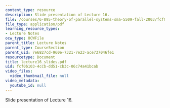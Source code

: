 ```yaml
---
content_type: resource
description: Slide presentation of Lecture 16.
file: /courses/6-895-theory-of-parallel-systems-sma-5509-fall-2003/fcf0b1034ccbdd51cb3c06c74a41bcab_lecture16_slides.pdf
file_type: application/pdf
learning_resource_types:
- Lecture Notes
ocw_type: OCWFile
parent_title: Lecture Notes
parent_type: CourseSection
parent_uid: 7e6827cd-960e-7321-7e23-ace737046fe1
resourcetype: Document
title: lecture16_slides.pdf
uid: fcf0b103-4ccb-dd51-cb3c-06c74a41bcab
video_files:
  video_thumbnail_file: null
video_metadata:
  youtube_id: null
---
```

Slide presentation of Lecture 16.

